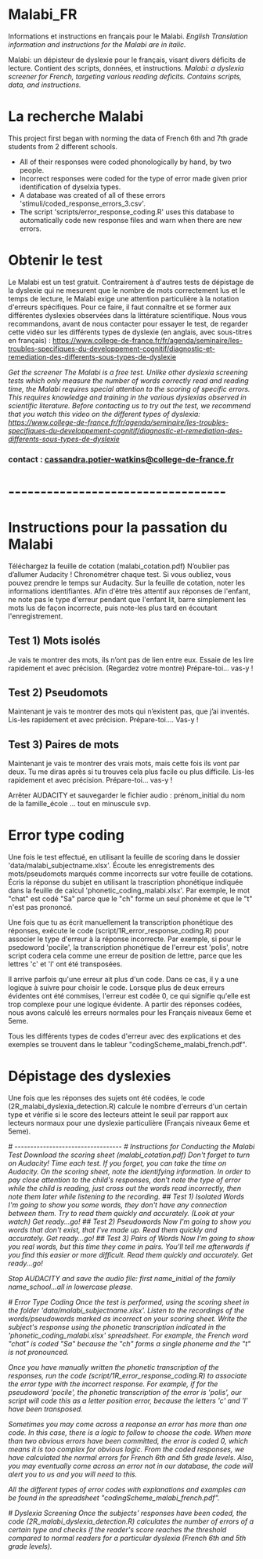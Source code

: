# Malabi_FR
Informations et instructions en français pour le Malabi. 
*English Translation information and instructions for the Malabi are in italic.*

Malabi: un dépisteur de dyslexie pour le français, visant divers déficits de lecture. Contient des scripts, données, et instructions.
*Malabi: a dyslexia screener for French, targeting various reading deficits. Contains scripts, data, and instructions.*

# La recherche Malabi
This project first began with norming the data of French 6th and 7th grade students from 2 different schools.
- All of their responses were coded phonologically by hand, by two people. 
- Incorrect responses were coded for the type of error made given prior identification of dyselxia types.
- A database was created of all of these errors 'stimuli/coded_response_errors_3.csv'.
- The script 'scripts/error_response_coding.R' uses this database to automatically code new response files and warn when there are new errors.

# Obtenir le test
Le Malabi est un test gratuit. Contrairement à d'autres tests de dépistage de la dyslexie qui ne mesurent que le nombre de mots correctement lus et le temps de lecture, le Malabi exige une attention particulière à la notation d'erreurs spécifiques. Pour ce faire, il faut connaître et se former aux différentes dyslexies observées dans la littérature scientifique. Nous vous recommandons, avant de nous contacter pour essayer le test, de regarder cette vidéo sur les différents types de dyslexie (en anglais, avec sous-titres en français) : https://www.college-de-france.fr/fr/agenda/seminaire/les-troubles-specifiques-du-developpement-cognitif/diagnostic-et-remediation-des-differents-sous-types-de-dyslexie

*Get the screener*
*The Malabi is a free test. Unlike other dyslexia screening tests which only measure the number of words correctly read and reading time, the Malabi requires special attention to the scoring of specific errors. This requires knowledge and training in the various dyslexias observed in scientific literature. Before contacting us to try out the test, we recommend that you watch this video on the different types of dyslexia: https://www.college-de-france.fr/fr/agenda/seminaire/les-troubles-specifiques-du-developpement-cognitif/diagnostic-et-remediation-des-differents-sous-types-de-dyslexie*

### contact : cassandra.potier-watkins@college-de-france.fr

# ----------------------------------
# Instructions pour la passation du Malabi
Téléchargez la feuille de cotation (malabi_cotation.pdf)
N’oublier pas d’allumer Audacity ! Chronométrer chaque test. Si vous oubliez, vous pouvez prendre le temps sur Audacity. Sur la feuille de cotation, noter les informations identifiantes. Afin d'être très attentif aux réponses de l'enfant, ne note pas le type d'erreur pendant que l'enfant lit, barre simplement les mots lus de façon incorrecte, puis note-les plus tard en écoutant l'enregistrement.
## Test 1) Mots isolés 
Je vais te montrer des mots, ils n’ont pas de lien entre eux. Essaie de les lire rapidement et avec précision. (Regardez votre montre) Prépare-toi… vas-y !
## Test 2) Pseudomots
Maintenant je vais te montrer des mots qui n’existent pas, que j’ai inventés. Lis-les rapidement et avec précision. Prépare-toi…. Vas-y !
## Test 3) Paires de mots 
Maintenant je vais te montrer des vrais mots, mais cette fois ils vont par deux. Tu me diras après si tu trouves cela plus facile ou plus difficile. Lis-les rapidement et avec précision. Prépare-toi… vas-y !

Arrêter AUDACITY et sauvegarder le fichier audio : prénom_initial du nom de la famille_école … tout en minuscule svp.

# Error type coding
Une fois le test effectué, en utilisant la feuille de scoring dans le dossier 'data/malabi_subjectname.xlsx'. Écoute les enregistrements des mots/pseudomots marqués comme incorrects sur votre feuille de cotations. Écris la réponse du subjet en utilisant la trascription phonétique indiquée dans la feuille de calcul 'phonetic_coding_malabi.xlsx'. Par exemple, le mot "chat" est codé "Sa" parce que le "ch" forme un seul phonème et que le "t" n'est pas prononcé.

Une fois que tu as écrit manuellement la transcription phonétique des réponses, exécute le code (script/1R_error_response_coding.R) pour associer le type d'erreur à la réponse incorrecte. Par exemple, si pour le psedoword 'pocile', la transcription phonétique de l'erreur est 'polis', notre script codera cela comme une erreur de position de lettre, parce que les lettres 'c' et 'l' ont été transposées.

Il arrive parfois qu'une erreur ait plus d'un code. Dans ce cas, il y a une logique à suivre pour choisir le code. Lorsque plus de deux erreurs évidentes ont été commises, l'erreur est codée 0, ce qui signifie qu'elle est trop complexe pour une logique évidente. A partir des réponses codées, nous avons calculé les erreurs normales pour les Français niveaux 6eme et 5eme. 

Tous les différents types de codes d'erreur avec des explications et des exemples se trouvent dans le tableur "codingScheme_malabi_french.pdf".

# Dépistage des dyslexies
Une fois que les réponses des sujets ont été codées, le code (2R_malabi_dyslexia_detection.R) calcule le nombre d'erreurs d'un certain type et vérifie si le score des lecteurs atteint le seuil par rapport aux lecteurs normaux pour une dyslexie particulière (Français niveaux 6eme et 5eme).



*# ----------------------------------*
*# Instructions for Conducting the Malabi Test*
*Download the scoring sheet (malabi_cotation.pdf)*
*Don't forget to turn on Audacity! Time each test. If you forget, you can take the time on Audacity. On the scoring sheet, note the identifying information. In order to pay close attention to the child's responses, don't note the type of error while the child is reading, just cross out the words read incorrectly, then note them later while listening to the recording.*
*## Test 1) Isolated Words*
*I'm going to show you some words, they don't have any connection between them. Try to read them quickly and accurately. (Look at your watch) Get ready...go!*
*## Test 2) Pseudowords*
*Now I'm going to show you words that don't exist, that I've made up. Read them quickly and accurately. Get ready...go!*
*## Test 3) Pairs of Words*
*Now I'm going to show you real words, but this time they come in pairs. You'll tell me afterwards if you find this easier or more difficult. Read them quickly and accurately. Get ready...go!*

*Stop AUDACITY and save the audio file: first name_initial of the family name_school...all in lowercase please.*

*# Error Type Coding*
*Once the test is performed, using the scoring sheet in the folder 'data/malabi_subjectname.xlsx'. Listen to the recordings of the words/pseudowords marked as incorrect on your scoring sheet. Write the subject's response using the phonetic transcription indicated in the 'phonetic_coding_malabi.xlsx' spreadsheet. For example, the French word "chat" is coded "Sa" because the "ch" forms a single phoneme and the "t" is not pronounced.*

*Once you have manually written the phonetic transcription of the responses, run the code (script/1R_error_response_coding.R) to associate the error type with the incorrect response. For example, if for the pseudoword 'pocile', the phonetic transcription of the error is 'polis', our script will code this as a letter position error, because the letters 'c' and 'l' have been transposed.*

*Sometimes you may come across a reaponse an error has more than one code. In this case, there is a logic to follow to choose the code. When more than two obvious errors have been committed, the error is coded 0, which means it is too complex for obvious logic. From the coded responses, we have calculated the normal errors for French 6th and 5th grade levels. Also, you may eventually come across an error not in our database, the code will alert you to us and you will need to this.*

*All the different types of error codes with explanations and examples can be found in the spreadsheet "codingScheme_malabi_french.pdf".*

*# Dyslexia Screening*
*Once the subjects' responses have been coded, the code (2R_malabi_dyslexia_detection.R) calculates the number of errors of a certain type and checks if the reader's score reaches the threshold compared to normal readers for a particular dyslexia (French 6th and 5th grade levels).*
